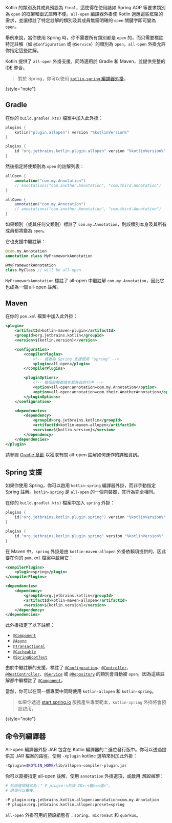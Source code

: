 [//]: # (title: All-open 編譯器外掛)

Kotlin 的類別及其成員預設為 `final`，這使得在使用諸如 Spring AOP 等要求類別為 `open` 的框架和函式庫時不便。`all-open` 編譯器外掛使 Kotlin 適應這些框架的需求，並讓標註了特定註解的類別及其成員無需明確的 `open` 關鍵字即可變為 `open`。

舉例來說，當你使用 Spring 時，你不需要所有類別都是 `open` 的，而只需要標註特定註解（如 `@Configuration` 或 `@Service`）的類別為 `open`。`all-open` 外掛允許你指定這些註解。

Kotlin 提供了 `all-open` 外掛支援，同時適用於 Gradle 和 Maven，並提供完整的 IDE 整合。

> 對於 Spring，你可以使用 [`kotlin-spring` 編譯器外掛](#spring-support)。
>
{style="note"}

## Gradle

在你的 `build.gradle(.kts)` 檔案中加入此外掛：

<tabs group="build-script">
<tab title="Kotlin" group-key="kotlin">

```kotlin
plugins {
    kotlin("plugin.allopen") version "%kotlinVersion%"
}
```

</tab>
<tab title="Groovy" group-key="groovy">

```groovy
plugins {
    id "org.jetbrains.kotlin.plugin.allopen" version "%kotlinVersion%"
}
```

</tab>
</tabs>

然後指定將使類別為 `open` 的註解列表：

<tabs group="build-script">
<tab title="Kotlin" group-key="kotlin">

```kotlin
allOpen {
    annotation("com.my.Annotation")
    // annotations("com.another.Annotation", "com.third.Annotation")
}
```

</tab>
<tab title="Groovy" group-key="groovy">

```groovy
allOpen {
    annotation("com.my.Annotation")
    // annotations("com.another.Annotation", "com.third.Annotation")
}
```

</tab>
</tabs>

如果類別（或其任何父類別）標註了 `com.my.Annotation`，則該類別本身及其所有成員都將變為 `open`。

它也支援中繼註解：

```kotlin
@com.my.Annotation
annotation class MyFrameworkAnnotation

@MyFrameworkAnnotation
class MyClass // will be all-open
```

`MyFrameworkAnnotation` 標註了 all-open 中繼註解 `com.my.Annotation`，因此它也成為一個 all-open 註解。

## Maven

在你的 `pom.xml` 檔案中加入此外掛：

```xml
<plugin>
    <artifactId>kotlin-maven-plugin</artifactId>
    <groupId>org.jetbrains.kotlin</groupId>
    <version>${kotlin.version}</version>

    <configuration>
        <compilerPlugins>
            <!-- 或者為 Spring 支援使用 "spring" -->
            <plugin>all-open</plugin>
        </compilerPlugins>

        <pluginOptions>
            <!-- 每個註解都放在其各自的行中 -->
            <option>all-open:annotation=com.my.Annotation</option>
            <option>all-open:annotation=com.their.AnotherAnnotation</option>
        </pluginOptions>
    </configuration>

    <dependencies>
        <dependency>
            <groupId>org.jetbrains.kotlin</groupId>
            <artifactId>kotlin-maven-allopen</artifactId>
            <version>${kotlin.version}</version>
        </dependency>
    </dependencies>
</plugin>
```

請參閱 [Gradle 章節](#gradle) 以獲取有關 all-open 註解如何運作的詳細資訊。

## Spring 支援

如果你使用 Spring，你可以啟用 `kotlin-spring` 編譯器外掛，而非手動指定 Spring 註解。`kotlin-spring` 是 `all-open` 的一個包裝器，其行為完全相同。

在你的 `build.gradle(.kts)` 檔案中加入 `spring` 外掛：

<tabs group="build-script">
<tab title="Kotlin" group-key="kotlin">

```kotlin
plugins {
    id("org.jetbrains.kotlin.plugin.spring") version "%kotlinVersion%"
}
```

</tab>
<tab title="Groovy" group-key="groovy">

```groovy
plugins {
    id "org.jetbrains.kotlin.plugin.spring" version "%kotlinVersion%"
}
```

</tab>
</tabs>

在 Maven 中，`spring` 外掛是由 `kotlin-maven-allopen` 外掛依賴項提供的，因此要在你的 `pom.xml` 檔案中啟用它：

```xml
<compilerPlugins>
    <plugin>spring</plugin>
</compilerPlugins>

<dependencies>
    <dependency>
        <groupId>org.jetbrains.kotlin</groupId>
        <artifactId>kotlin-maven-allopen</artifactId>
        <version>${kotlin.version}</version>
    </dependency>
</dependencies>
```

此外掛指定了以下註解：
* [`@Component`](https://docs.spring.io/spring-framework/docs/current/javadoc-api/org/springframework/stereotype/Component.html)
* [`@Async`](https://docs.spring.io/spring/docs/current/javadoc-api/org/springframework/scheduling/annotation/Async.html)
* [`@Transactional`](https://docs.spring.io/spring-framework/docs/current/javadoc-api/org/springframework/transaction/annotation/Transactional.html)
* [`@Cacheable`](https://docs.spring.io/spring-framework/docs/current/javadoc-api/org/springframework/cache/annotation/Cacheable.html)
* [`@SpringBootTest`](https://docs.spring.io/spring-boot/docs/current/api/org/springframework/boot/test/context/SpringBootTest.html)

由於中繼註解的支援，標註了 [`@Configuration`](https://docs.spring.io/spring/docs/current/javadoc-api/org/springframework/context/annotation/Configuration.html)、[`@Controller`](https://docs.spring.io/spring-framework/docs/current/javadoc-api/org/springframework/stereotype/Controller.html)、[`@RestController`](https://docs.spring.io/spring/docs/current/javadoc-api/org/springframework/web/bind/annotation/RestController.html)、[`@Service`](https://docs.spring.io/spring/docs/current/javadoc-api/org/springframework/stereotype/Service.html) 或 [`@Repository`](https://docs.spring.io/spring-framework/docs/current/javadoc-api/org/springframework/stereotype/Repository.html) 的類別會自動被 `open`，因為這些註解都中繼標註了 [`@Component`](https://docs.spring.io/spring-framework/docs/current/javadoc-api/org/springframework/stereotype/Component.html)。

當然，你可以在同一個專案中同時使用 `kotlin-allopen` 和 `kotlin-spring`。

> 如果你透過 [start.spring.io](https://start.spring.io/#!language=kotlin) 服務產生專案範本，`kotlin-spring` 外掛將會預設啟用。
>
{style="note"}

## 命令列編譯器

All-open 編譯器外掛 JAR 包含在 Kotlin 編譯器的二進位發行版中。你可以透過提供其 JAR 檔案的路徑，使用 `-Xplugin` kotlinc 選項來附加此外掛：

```bash
-Xplugin=$KOTLIN_HOME/lib/allopen-compiler-plugin.jar
```

你可以直接指定 all-open 註解，使用 `annotation` 外掛選項，或啟用 _預設組態_：

```bash
# 外掛選項格式為："-P plugin:<外掛 ID>:<鍵>=<值>"。
# 選項可以重複。

-P plugin:org.jetbrains.kotlin.allopen:annotation=com.my.Annotation
-P plugin:org.jetbrains.kotlin.allopen:preset=spring
```

`all-open` 外掛可用的預設組態有：`spring`、`micronaut` 和 `quarkus`。